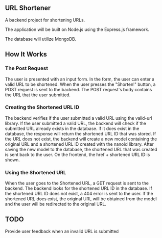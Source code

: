 ## URL Shortener
A backend project for shortening URLs.

The application will be built on Node.js using the Express.js framework. 

The database will utilize MongoDB.

## How It Works

### The Post Request
The user is presented with an input form. In the form, the user can enter a valid URL to be shortened. When the user presses the "Shorten!" button, a POST request is sent to the backend. The POST request's body contains the URL that the user submitted. 

### Creating the Shortened URL ID
The backend verifies if the user submitted a valid URL using the valid-url library. If the user submitted a valid URL, the backend will check if the submitted URL already exists in the database. If it does exist in the database, the response will return the shortened URL ID that was stored. If the URL does not exist, the backend will create a new model containing the original URL and a shortened URL ID created with the nanoid library. After saving the new model to the database, the shortened URL that was created is sent back to the user. On the frontend, the href + shortened URL ID is shown.

### Using the Shortened URL
When the user goes to the Shortened URL, a GET request is sent to the backend. The backend looks for the shortened URL ID in the database. If the shortened URL ID does not exist, a 404 error is sent to the user. If the shortened URL does exist, the original URL will be obtained from the model and the user will be redirected to the original URL.

## TODO
Provide user feedback when an invalid URL is submitted